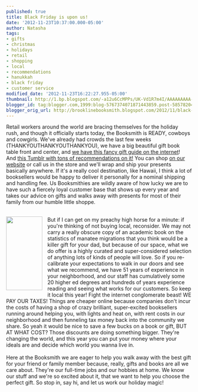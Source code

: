 ```yaml
---
published: true
title: Black Friday is upon us!
date: '2012-11-23T10:37:00.000-05:00'
author: Natasha
tags:
- gifts
- christmas
- holidays
- retail
- shopping
- local
- recommendations
- hanukkah
- black friday
- customer service
modified_date: '2012-11-23T16:22:27.955-05:00'
thumbnail: http://1.bp.blogspot.com/-a12u6CcMPPs/UK-Vd1R7m4I/AAAAAAAAA-Y/8hjfU-6geeA/s72-c/Tax-Poster-Money-JPG.jpg
blogger_id: tag:blogger.com,1999:blog-5767374071871443859.post-5857820413352163835
blogger_orig_url: http://brooklinebooksmith.blogspot.com/2012/11/black-friday-is-upon-us.html
---
```


Retail workers around the world are bracing themselves for the holiday rush, and though it officially starts today, the Booksmith is READY, cowboys and cowgirls. We've already had crowds the last few weeks (THANKYOUTHANKYOUTHANKYOU), we have a big beautiful gift book table front and center, and <a href="http://www.brooklinebooksmith.com/gifts2012/cooking.html">we have this fancy gift guide on the internet</a>! And&nbsp;<a href="http://brooklinebooksmith.tumblr.com/">this Tumblr with tons of recommendations on it!</a> You can shop <a href="http://www.brooklinebooksmith-shop.com/">on our website</a> or call us in the store and we'll wrap and ship your presents basically anywhere. If it's a really cool destination, like Hawaii, I think a lot of booksellers would be happy to deliver it personally for a nominal shipping and handling fee. Us Booksmithies are wildly aware of how lucky we are to have such a fiercely loyal customer base that shows up every year and takes our advice on gifts and walks away with presents for most of their family from our humble little shoppe.<br /><br /><div class="separator" style="clear: both; text-align: center;"><a href="http://1.bp.blogspot.com/-a12u6CcMPPs/UK-Vd1R7m4I/AAAAAAAAA-Y/8hjfU-6geeA/s1600/Tax-Poster-Money-JPG.jpg" imageanchor="1" style="clear: left; float: left; margin-bottom: 1em; margin-right: 1em;"><img border="0" height="200" src="http://1.bp.blogspot.com/-a12u6CcMPPs/UK-Vd1R7m4I/AAAAAAAAA-Y/8hjfU-6geeA/s200/Tax-Poster-Money-JPG.jpg" width="98" /></a></div>But if I can get on my preachy high horse for a minute: if you're thinking of not buying local, reconsider. We may not carry a really obscure copy of an academic book on the statistics of manatee migrations that you think would be a killer gift for your dad, but because of our space, what we do offer is a highly curated and super-considered selection of anything lots of kinds of people will love. So if you&nbsp;re-calibrate&nbsp;your expectations to walk in our doors and see what we recommend, we have 51 years of experience in your neighborhood, and our staff has cumulatively some 20 higher ed degrees and hundreds of years experience reading and seeing what works for our customers. So keep it local this year! Fight the internet conglomerate beast! WE PAY OUR TAXES! Things are cheaper online because companies don't incur the costs of having a shop of crazy brilliant, super-excited booksellers running around helping you, with lights and heat on, with rent costs in our neighborhood and then funneling tax money back into the community we share. So yeah it would be nice to save a few bucks on a book or gift, BUT AT WHAT COST? Those discounts are doing something bigger. They're changing the world, and this year you can put your money where your ideals are and decide which world you wanna live in.<br /><br />Here at the Booksmith we are eager to help you walk away with the best gift for your friend or family member because, really, gifts and books are all we care about. They're our full-time jobs and our hobbies at home. We know our stuff and we're so excited about it, that we want to help you choose the perfect gift. So stop in, say hi, and let us work our holiday magic!